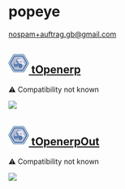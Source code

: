 # popeye
  <nospam+auftrag.gb@gmail.com>

## <a href='./components/tOpenerp/readme.md'><img src='./components/tOpenerp/logo.jpg' width='40' height='40'> tOpenerp</a>
 :warning: Compatibility not known

<img src='./components/tOpenerp/sample.jpg'>

## <a href='./components/tOpenerpOut/readme.md'><img src='./components/tOpenerpOut/logo.jpg' width='40' height='40'> tOpenerpOut</a>
 :warning: Compatibility not known

<img src='./components/tOpenerpOut/sample.jpg'>
